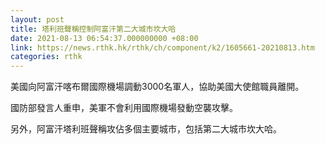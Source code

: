 ```yaml
---
layout: post
title: 塔利班聲稱控制阿富汗第二大城市坎大哈
date: 2021-08-13 06:54:37.000000000 +08:00
link: https://news.rthk.hk/rthk/ch/component/k2/1605661-20210813.htm
categories: rthk
---
```


美國向阿富汗喀布爾國際機場調動3000名軍人，協助美國大使館職員離開。

國防部發言人重申，美軍不會利用國際機場發動空襲攻擊。

另外，阿富汗塔利班聲稱攻佔多個主要城市，包括第二大城市坎大哈。
